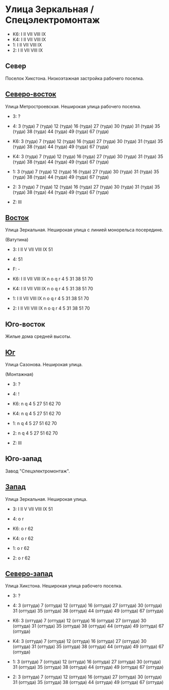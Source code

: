 # Улица Зеркальная / Спецэлектромонтаж

* K6:   I   II  VII VIII    IX
* K4:   I   II  VII VIII    IX
* 1:    I   II  VII VIII    IX
* 2:    I   II  VII VIII    IX

## Север

Поселок Хикстона.
Низкоэтажная застройка рабочего поселка.

## [Северо-восток](./10515060.md)

Улица Метростроевская.
Неширокая улица рабочего поселка.

* 3:    ?
* 4:    3 (туда)    7 (туда)    12 (туда)   16 (туда)   27 (туда)
        30 (туда)   31 (туда)   35 (туда)   38 (туда)   44 (туда)
        49 (туда)   67  (туда)

* K6:   3 (туда)    7 (туда)    12 (туда)   16 (туда)   27 (туда)
        30 (туда)   31 (туда)   35 (туда)   38 (туда)   44 (туда)
        49 (туда)   67  (туда)
* K4:   3 (туда)    7 (туда)    12 (туда)   16 (туда)   27 (туда)
        30 (туда)   31 (туда)   35 (туда)   38 (туда)   44 (туда)
        49 (туда)   67  (туда)
* 1:    3 (туда)    7 (туда)    12 (туда)   16 (туда)   27 (туда)
        30 (туда)   31 (туда)   35 (туда)   38 (туда)   44 (туда)
        49 (туда)   67  (туда)
* 2:    3 (туда)    7 (туда)    12 (туда)   16 (туда)   27 (туда)
        30 (туда)   31 (туда)   35 (туда)   38 (туда)   44 (туда)
        49 (туда)   67  (туда)

* Z:    III

## [Восток](./10520070.md)

Улица Зеркальная.
Неширокая улица с линией монорельса посередине.

(Ватутина)

* 3:    I   II  V   VII VIII    IX  51
* 4:    51
* F:    -

* K6:   I   II  VII VIII    IX
        n   o   q   r
        4   5   31  38  51  70
* K4:   I   II  VII VIII    IX
        n   o   q   r
        4   5   31  38  51  70
* 1:    I   II  VII VIII    IX
        n   o   q   r
        4   5   31  38  51  70
* 2:    I   II  VII VIII    IX
        n   o   q   r
        4   5   31  38  51  70

## Юго-восток

Жилые дома средней высоты.

## [Юг](./10510092.md)

Улица Сазонова.
Неширокая улица.

(Монтажная)

* 3:    ?
* 4:    !

* K6:   n   q
        4   5   27  51  62  70
* K4:   n   q
        4   5   27  51  62  70
* 1:    n   q
        4   5   27  51  62  70
* 2:    n   q
        4   5   27  51  62  70

* Z:    III

## Юго-запад

Завод "Спецэлектромонтаж".

## [Запад](./10500075.md)

Улица Зеркальная.
Неширокая улица.

* 3:    I   II  V   VII VIII    IX  51
* 4:    o   r

* K6:   o   r
        62
* K4:   o   r
        62
* 1:    o   r
        62
* 2:    o   r
        62

## [Северо-запад](./10500065.md)

Улица Хикстона.
Неширокая улица рабочего поселка.

* 3:    ?
* 4:    3 (оттуда)      7 (оттуда)      12 (оттуда)     16 (оттуда)     27 (оттуда)
        30 (оттуда)     31 (оттуда)     35 (оттуда)     38 (оттуда)     44 (оттуда)
        49 (оттуда)     67 (оттуда)

* K6:   3 (оттуда)  7 (оттуда)  12 (оттуда) 16 (оттуда) 27 (оттуда)
        30 (оттуда) 31 (оттуда) 35 (оттуда) 38 (оттуда) 44 (оттуда)
        49 (оттуда) 67 (оттуда)
* K4:   3 (оттуда)  7 (оттуда)  12 (оттуда) 16 (оттуда) 27 (оттуда)
        30 (оттуда) 31 (оттуда) 35 (оттуда) 38 (оттуда) 44 (оттуда)
        49 (оттуда) 67 (оттуда)
* 1:    3 (оттуда)  7 (оттуда)  12 (оттуда) 16 (оттуда) 27 (оттуда)
        30 (оттуда) 31 (оттуда) 35 (оттуда) 38 (оттуда) 44 (оттуда)
        49 (оттуда) 67 (оттуда)
* 2:    3 (оттуда)  7 (оттуда)  12 (оттуда) 16 (оттуда) 27 (оттуда)
        30 (оттуда) 31 (оттуда) 35 (оттуда) 38 (оттуда) 44 (оттуда)
        49 (оттуда) 67 (оттуда)
